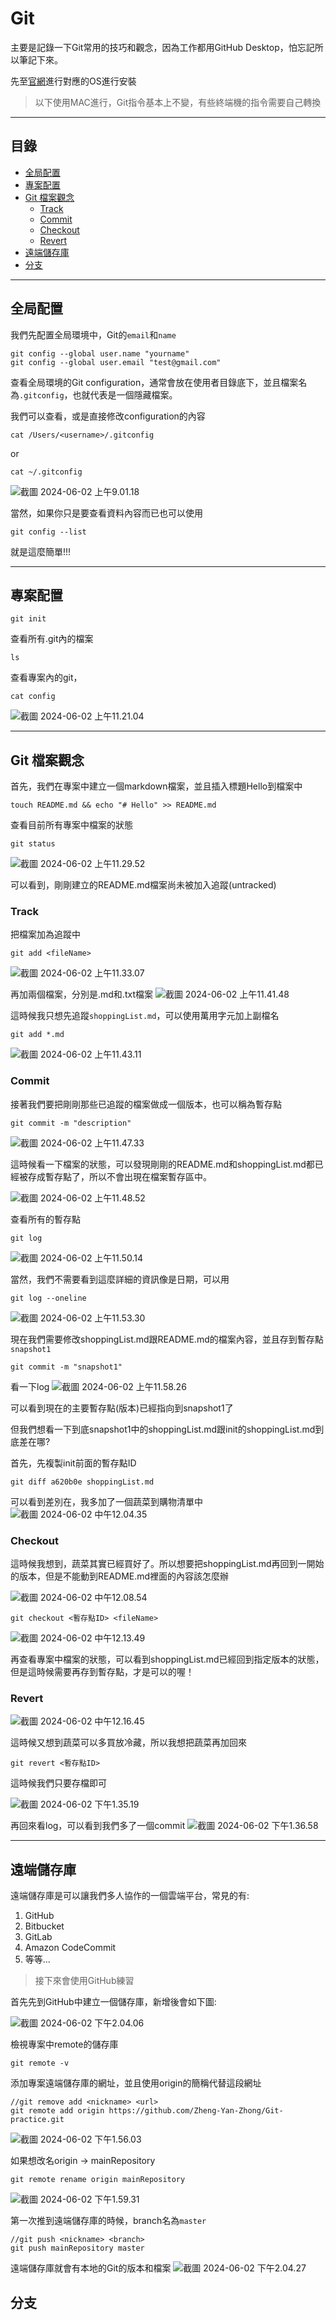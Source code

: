 # Git 

主要是記錄一下Git常用的技巧和觀念，因為工作都用GitHub Desktop，怕忘記所以筆記下來。

先至[官網](https://www.git-scm.com/)進行對應的OS進行安裝

> 以下使用MAC進行，Git指令基本上不變，有些終端機的指令需要自己轉換

---

## 目錄

* [全局配置](#全局配置)
* [專案配置](#專案配置)
* [Git 檔案觀念](#Gitㄦ檔案觀念)
    * [Track](#Track)
    * [Commit](#Commit)
    * [Checkout](#Checkout)
    * [Revert](#Revert)
* [遠端儲存庫](#遠端儲存庫)
* [分支](#分支)

---

## 全局配置
我們先配置全局環境中，Git的`email`和`name`
```bash!
git config --global user.name "yourname" 
git config --global user.email "test@gmail.com" 
```

查看全局環境的Git configuration，通常會放在使用者目錄底下，並且檔案名為`.gitconfig`，也就代表是一個隱藏檔案。

我們可以查看，或是直接修改configuration的內容

```bash!
cat /Users/<username>/.gitconfig
```
or
```bash!
cat ~/.gitconfig 
```

![截圖 2024-06-02 上午9.01.18](https://hackmd.io/_uploads/HJ-C4rYVA.png)

當然，如果你只是要查看資料內容而已也可以使用
```bash!
git config --list
```


就是這麼簡單!!!


---

## 專案配置
```bash!
git init
```

查看所有.git內的檔案
```bash!
ls 
```

查看專案內的git，

```bash!
cat config
```


![截圖 2024-06-02 上午11.21.04](https://hackmd.io/_uploads/rkBVSvKNR.png)

---

## Git 檔案觀念

首先，我們在專案中建立一個markdown檔案，並且插入標題Hello到檔案中

```bash=
touch README.md && echo "# Hello" >> README.md
```

查看目前所有專案中檔案的狀態
```bash=
git status
```

![截圖 2024-06-02 上午11.29.52](https://hackmd.io/_uploads/ByVIDDYNC.png)


可以看到，剛剛建立的README.md檔案尚未被加入追蹤(untracked)

### Track

把檔案加為追蹤中
```bash=
git add <fileName>
```

![截圖 2024-06-02 上午11.33.07](https://hackmd.io/_uploads/SJnr_wK4C.png)


再加兩個檔案，分別是.md和.txt檔案
![截圖 2024-06-02 上午11.41.48](https://hackmd.io/_uploads/ry6b9PtEA.png)


這時候我只想先追蹤`shoppingList.md`，可以使用萬用字元加上副檔名

```bash=
git add *.md
```

![截圖 2024-06-02 上午11.43.11](https://hackmd.io/_uploads/B1WD9DKN0.png)


### Commit
接著我們要把剛剛那些已追蹤的檔案做成一個版本，也可以稱為暫存點

```bash=
git commit -m "description"
```

![截圖 2024-06-02 上午11.47.33](https://hackmd.io/_uploads/ByUPiwYNR.png)

這時候看一下檔案的狀態，可以發現剛剛的README.md和shoppingList.md都已經被存成暫存點了，所以不會出現在檔案暫存區中。

![截圖 2024-06-02 上午11.48.52](https://hackmd.io/_uploads/B1B2oPK4A.png)

查看所有的暫存點
```bash=
git log
```
![截圖 2024-06-02 上午11.50.14](https://hackmd.io/_uploads/SkJdnvYE0.png)

當然，我們不需要看到這麼詳細的資訊像是日期，可以用
```bash=
git log --oneline
```

![截圖 2024-06-02 上午11.53.30](https://hackmd.io/_uploads/r1cTnDYVA.png)

現在我們需要修改shoppingList.md跟README.md的檔案內容，並且存到暫存點`snapshot1`

```bash=
git commit -m "snapshot1"
```

看一下log
![截圖 2024-06-02 上午11.58.26](https://hackmd.io/_uploads/rJwXAwFNA.png)

可以看到現在的主要暫存點(版本)已經指向到snapshot1了

但我們想看一下到底snapshot1中的shoppingList.md跟init的shoppingList.md到底差在哪?

首先，先複製init前面的暫存點ID

```bash=
git diff a620b0e shoppingList.md
```

可以看到差別在，我多加了一個蔬菜到購物清單中
![截圖 2024-06-02 中午12.04.35](https://hackmd.io/_uploads/B1IwyOY4A.png)

### Checkout

這時候我想到，蔬菜其實已經買好了。所以想要把shoppingList.md再回到一開始的版本，但是不能動到README.md裡面的內容該怎麼辦

![截圖 2024-06-02 中午12.08.54](https://hackmd.io/_uploads/rkYDldtNC.png)

```bash=
git checkout <暫存點ID> <fileName>
```

![截圖 2024-06-02 中午12.13.49](https://hackmd.io/_uploads/By7q-dFEA.png)

再查看專案中檔案的狀態，可以看到shoppingList.md已經回到指定版本的狀態，但是這時候需要再存到暫存點，才是可以的喔！

### Revert 

![截圖 2024-06-02 中午12.16.45](https://hackmd.io/_uploads/ByVBzdYN0.png)

這時候又想到蔬菜可以多買放冷藏，所以我想把蔬菜再加回來

```bash!
git revert <暫存點ID>
```

這時候我們只要存檔即可

![截圖 2024-06-02 下午1.35.19](https://hackmd.io/_uploads/ByYoVYKVR.png)

再回來看log，可以看到我們多了一個commit
![截圖 2024-06-02 下午1.36.58](https://hackmd.io/_uploads/B1hbrtFEA.png)

---

## 遠端儲存庫
遠端儲存庫是可以讓我們多人協作的一個雲端平台，常見的有:
1. GitHub
2. Bitbucket
3. GitLab
4. Amazon CodeCommit
5. 等等...

> 接下來會使用GitHub練習


首先先到GitHub中建立一個儲存庫，新增後會如下圖:

![截圖 2024-06-02 下午2.04.06](https://hackmd.io/_uploads/ryAYpYFNR.png)




檢視專案中remote的儲存庫
```
git remote -v
```

添加專案遠端儲存庫的網址，並且使用origin的簡稱代替這段網址
```bash!
//git remove add <nickname> <url>
git remote add origin https://github.com/Zheng-Yan-Zhong/Git-practice.git
```

![截圖 2024-06-02 下午1.56.03](https://hackmd.io/_uploads/ByiFFFtN0.png)

如果想改名origin -> mainRepository
```bash=
git remote rename origin mainRepository
```

![截圖 2024-06-02 下午1.59.31](https://hackmd.io/_uploads/B1mL5tFV0.png)


第一次推到遠端儲存庫的時候，branch名為`master`

```bash!
//git push <nickname> <branch>
git push mainRepository master
```


遠端儲存庫就會有本地的Git的版本和檔案
![截圖 2024-06-02 下午2.04.27](https://hackmd.io/_uploads/H1CdoYtN0.png)



## 分支